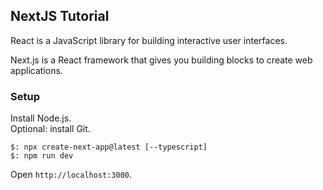 ## NextJS Tutorial

React is a JavaScript library for building interactive user interfaces.  

Next.js is a React framework that gives you building blocks to create web applications.

### Setup

Install Node.js.  
Optional: install Git.  
```
$: npx create-next-app@latest [--typescript]
$: npm run dev
```

Open `http://localhost:3000`.  

